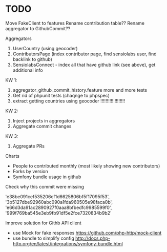 TODO
==============


Move FakeClient to features
Rename contribution table??
Rename aggregator to GithubCommit??

Aggregators
1. UserCountry (using geocoder)
2. ContributorsPage (index contributor page, find sensiolabs user, find backlink to github)
3. SensiolabsConnect - index all that have github link (see above), get additional info

KW 1:

1. aggregator_github_commit_history.feature more and more tests
2. Get rid of phpunit tests (chaqnge to phpspec)
4. extract getting countries using geocoder !!!!!!!!!!!!!!!!!!!

KW 2:

1. Inject projects in aggregators
2. Aggregate commit changes

KW 3:

1. Aggregate PRs



Charts

- People to contributed monthly (most likely showing new contributors)
- Forks by version
- Symfony bundle usage in github


Check why this commit were missing

'e38be091cef535206cf1d6625806bf5f17095f53',
'3b5127dbe92960abc090a1fda960505e98faca0b',
'e66d3da91ac2890927f0aaa8bfbedfc9985599f0',
'999f769ba545e3eb9fb91df5e2fce7320834b9b2'


Improve solution for Githb API client

* use Mock for fake responses https://github.com/php-http/mock-client
* use bundle to simplify config http://docs.php-http.org/en/latest/integrations/symfony-bundle.html
